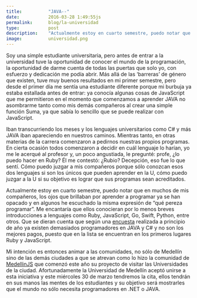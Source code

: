 ```yaml
---
title:  		"JAVA--"
date:   		2016-03-28 1:49:55js
permalink: 		blog/la-universidad
type: 			post
description: 	"Actualmente estoy en cuarto semestre, puedo notar que en muchos de mis compañeros, los ojos que brillaban por aprender a programar ya se han opacado y en algunos he escuchado la misma expresión de ‘que pereza programar’"
image: 			universidad.png
---
```

Soy una simple estudiante universitaria, pero antes de entrar a la universidad tuve la oportunidad de conocer el mundo de la programación, la oportunidad de darme cuenta de todas las puertas que solo yo, con esfuerzo y dedicación me podía abrir. Más allá de las ‘barreras’ de género que existen, tuve muy buenos resultados en mi primer semestre, pero desde el primer día me sentía una estudiante diferente porque mi burbuja ya estaba estallada antes de entrar: ya conocía algunas cosas de JavaScript que me permitieron en el momento que comenzamos a aprender JAVA no asombrarme tanto como mis demás compañeros al crear una simple función Suma, ya que sabía lo sencillo que se puede realizar con JavaScript.

Iban transcurriendo los meses y los lenguajes universitarios como C# y más JAVA iban apareciendo en nuestros caminos. Mientras tanto, en otras materias de la carrera comenzaron a pedirnos nuestras propios programas. En cierta ocasión todos comenzaron a decidir en cuál lenguaje lo harían, yo me le acerqué al profesor y, un poco angustiada, le pregunté: profe, ¿lo puedo hacer en Ruby? Él me contestó: ¿Rubio? Decepción, eso fue lo que sentí. Cómo puedo juzgar a mis compañeros porque sólo conozcan esos dos lenguajes si son los únicos que pueden aprender en la U, cómo puedo juzgar a la U si su objetivo es lograr que sus programas sean acreditados.

Actualmente estoy en cuarto semestre, puedo notar que en muchos de mis compañeros, los ojos que brillaban por aprender a programar ya se han opacado y en algunos he escuchado la misma expresión de “qué pereza programar”. Me encantaría que ellos conocieran por lo menos breves introducciones a lenguajes como Ruby,  JavaScript, Go, Swift, Python, entre otros. Que se dieran cuenta que según una [encuesta](https://medium.com/colombia-dev/an%C3%A1lisis-encuesta-salarios-desarrolladores-colombiadev-2016-9969a621ec39#.p0rbfjhnh) realizada a principio de año ya existen demasiados programadores en JAVA y C# y no son los mejores pagos, puesto que en la lista se encuentran en los primeros lugares Ruby y JavaScript.

Mi intención es entonces animar a las comunidades, no sólo de Medellín sino de las demás ciudades a que se atrevan como lo hizo la comunidad de [MedellinJS](http://www.meetup.com/MedellinJS/) que comenzó este año su proyecto de visitar las Universidades de la ciudad. Afortunadamente la Universidad de Medellín aceptó unirse a esta iniciativa y este miércoles 30 de marzo tendremos la cita, ellos tendrán en sus manos las mentes de los estudiantes y su objetivo será mostrarles que el mundo no sólo necesita programadores en .NET o JAVA.

